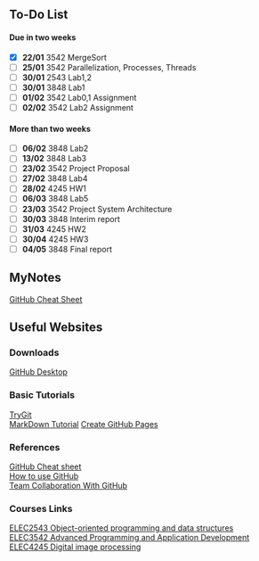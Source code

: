 ## To-Do List
#### Due in two weeks
- [x] **22/01** 3542 MergeSort
- [ ] **25/01** 3542 Parallelization, Processes, Threads 
- [ ] **30/01** 2543 Lab1,2
- [ ] **30/01** 3848 Lab1
- [ ] **01/02** 3542 Lab0,1 Assignment
- [ ] **02/02** 3542 Lab2 Assignment

#### More than two weeks
- [ ] **06/02** 3848 Lab2
- [ ] **13/02** 3848 Lab3
- [ ] **23/02** 3542 Project Proposal
- [ ] **27/02** 3848 Lab4
- [ ] **28/02** 4245 HW1
- [ ] **06/03** 3848 Lab5
- [ ] **23/03** 3542 Project System Architecture
- [ ] **30/03** 3848 Interim report
- [ ] **31/03** 4245 HW2
- [ ] **30/04** 4245 HW3
- [ ] **04/05** 3848 Final report

## MyNotes
[GitHub Cheat Sheet](GitHubCheatSheet.md)

## Useful Websites
### Downloads
[GitHub Desktop](https://desktop.github.com/)
### Basic Tutorials
[TryGit](https://try.github.io/levels/1/challenges/1)  
[MarkDown Tutorial](https://www.markdowntutorial.com/lesson/1/)
[Create GitHub Pages](http://www.cnblogs.com/purediy/archive/2013/03/07/2948892.html)
### References
[GitHub Cheat sheet](https://github.com/tiimgreen/github-cheat-sheet/blob/master/README.zh-tw.md)  
[How to use GitHub](https://github.com/xirong/my-git/blob/master/how-to-use-github.md)  
[Team Collaboration With GitHub](https://code.tutsplus.com/articles/team-collaboration-with-github--net-29876)

### Courses Links
[ELEC2543 Object-oriented programming and data structures](https://learning.hku.hk/courses/course-v1:HKU+ELEC2543+201718/courseware/88af514f0650449683f974f6474e49b2/)  
[ELEC3542 Advanced Programming and Application Development](https://learning.hku.hk/courses/course-v1:HKU+ELEC3542+201718/info)  
[ELEC4245 Digital image processing](https://www.eee.hku.hk/~elec4245/sp18/)
